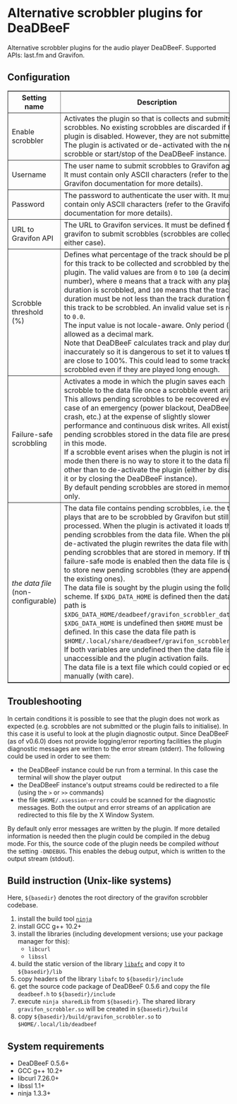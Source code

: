 Alternative scrobbler plugins for DeaDBeeF
======================================

Alternative scrobbler plugins for the audio player DeaDBeeF. Supported APIs: last.fm and Gravifon.

Configuration
-------------

<table border="1">
<thead>
	<tr><th>Setting name</th><th>Description</th><th>Default value</th></tr>
<thead>
<tbody>
	<tr><td>Enable scrobbler</td>
		<td>Activates the plugin so that is collects and submits scrobbles.
			No existing scrobbles are discarded if the plugin is disabled.
			However, they are not submitted.
			<br/>
			The plugin is activated or de-activated with the next scrobble or start/stop
			of the DeaDBeeF instance.
			</td>
		<td>Opted out (the plugin is not activated)</td></tr>
	<tr><td>Username</td>
		<td>The user name to submit scrobbles to Gravifon against.
			It must contain only ASCII characters (refer to the Gravifon documentation
			for more details).</td>
		<td><em>an empty string</em></td></tr>
	<tr><td>Password</td>
		<td>The password to authenticate the user with.
			It must contain only ASCII characters (refer to the Gravifon documentation
			for more details).</td>
		<td><em>an empty string</em></td></tr>
	<tr><td>URL to Gravifon API</td>
		<td>The URL to Gravifon services. It must be defined for gravifon to submit scrobbles
			(scrobbles are collected in either case).</td>
		<td><code>http://api.gravifon.org/v1</code></td></tr>
	<tr><td>Scrobble threshold (%)</td>
		<td>Defines what percentage of the track should be played for this track
			to be collected and scrobbled by the plugin. The valid values are from
			<code>0</code> to <code>100</code> (a decimal number), where
			<code>0</code> means that a track with any play duration is scrobbled, and
			<code>100</code> means that the track play duration must be not less than
			the track duration for this track to be scrobbled. An invalid value set is
			reset to <code>0.0</code>.
			<br/>
			The input value is not locale-aware. Only period (.) is allowed as a decimal mark.
			<br/>
			Note that DeaDBeeF calculates track and play durations inaccurately so it is
			dangerous to set it to values that are close to 100%. This could lead to some
			tracks not scrobbled even if they are played long enough.</td>
		<td><code>0.0</code></td></tr>
	<tr><td>Failure-safe scrobbling</td>
		<td>Activates a mode in which the plugin saves each scrobble to the data file once
			a scrobble event arises. This allows pending scrobbles to be recovered even
			in case of an emergency (power blackout, DeaDBeeF crash, etc.) at the expense
			of slightly slower performance and continuous disk writes. All existing pending
			scrobbles stored in the data file are preserved in this mode.
			<br/>
			If a scrobble event arises when the plugin is not in this mode then there is no
			way to store it to the data file other than to de-activate the plugin (either
			by disabling it or by closing the DeaDBeeF instance).
			<br/>
			By default pending scrobbles are stored in memory only.</td>
		<td>Opted out (failure-safe scrobbling is disabled)</td></tr>
	<tr><td><em>the data file</em> (non-configurable)</td>
		<td>The data file contains pending scrobbles, i.e. the track plays that are to be
			scrobbled by Gravifon but still not processed.
			When the plugin is activated it loads the pending scrobbles from the data file.
			When the plugin is de-activated the plugin rewrites the data file with the
			pending scrobbles that are stored in memory. If the failure-safe mode is enabled
			then the data file is used to store new pending scrobbles (they are appended to
			the existing ones).
			<br/>
			The data file is sought by the plugin using the following scheme. If <code>$XDG_DATA_HOME</code>
			is defined then the data file path is <code>$XDG_DATA_HOME/deadbeef/gravifon_scrobbler_data</code>.
			If <code>$XDG_DATA_HOME</code> is undefined then <code>$HOME</code> must be defined.
			In this case the data file path is <code>$HOME/.local/share/deadbeef/gravifon_scrobbler_data</code>.
			If both variables are undefined then the data file is unaccessible and the plugin activation fails.
			<br/>
			The data file is a text file which could copied or edited manually (with care).</td>
		<td>N/A</td></tr>
</tbody>
</table>

Troubleshooting
---------------

In certain conditions it is possible to see that the plugin does not work as expected (e.g. scrobbles are not submitted
or the plugin fails to initialise). In this case it is useful to look at the plugin diagnostic output. Since DeaDBeeF
(as of v0.6.0) does not provide logging/error reporting facilities the plugin diagnostic messages are written
to the error stream (stderr). The following could be used in order to see them:

- the DeaDBeeF instance could be run from a terminal. In this case the terminal will show the player output
- the DeaDBeeF instance's output streams could be redirected to a file (using the `>` or `>>` commands)
- the file `$HOME/.xsession-errors` could be scanned for the diagnostic messages. Both the output and error streams
of an application are redirected to this file by the X Window System.

By default only error messages are written by the plugin. If more detailed information is needed then the plugin
could be compiled in the debug mode. For this, the source code of the plugin needs be compiled *without* the setting
`-DNDEBUG`. This enables the debug output, which is written to the output stream (stdout).

Build instruction (Unix-like systems)
-------------------------------------

Here, `${basedir}` denotes the root directory of the gravifon scrobbler codebase.

1. install the build tool [`ninja`](https://github.com/martine/ninja)
2. install GCC g++ 10.2+
3. install the libraries (including development versions; use your package manager for this):
	* `libcurl`
	* `libssl`
4. build the static version of the library [`libafc`](https://github.com/dzlia/libafc) and copy it to `${basedir}/lib`
5. copy headers of the library `libafc` to `${basedir}/include`
6. get the source code package of DeaDBeeF 0.5.6 and copy the file `deadbeef.h` to `${basedir}/include`
7. execute `ninja sharedLib` from `${basedir}`. The shared library `gravifon_scrobbler.so` will be created in `${basedir}/build`
8. copy `${basedir}/build/gravifon_scrobbler.so` to `$HOME/.local/lib/deadbeef`

System requirements
-------------------

* DeaDBeeF 0.5.6+
* GCC g++ 10.2+
* libcurl 7.26.0+
* libssl 1.1+
* ninja 1.3.3+
